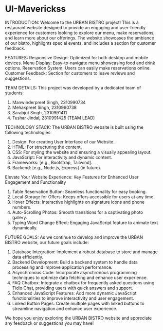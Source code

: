# UI-Maverickss
INTRODUCTION:
Welcome to the URBAN BISTRO project! This is a restaurant website designed to provide an engaging and user-friendly experience for customers looking to explore our menu, make reservations, and learn more about our offerings. The website showcases the ambiance of our bistro, highlights special events, and includes a section for customer feedback.

FEATURES:
Responsive Design: Optimized for both desktop and mobile devices.
Menu Display: Easy-to-navigate menu showcasing food and drink options.
Reservation System: Users can easily make reservations online.
Customer Feedback: Section for customers to leave reviews and suggestions.

TEAM DETAILS:
This project was developed by a dedicated team of students:
1. Manwinderpreet Singh, 2310990734
2. Mehakpreet Singh, 2310990738
3. Sarabjot Singh, 2310991411
4. Tushar Jindal, 2310991425 (TEAM LEAD)

TECHNOLOGY STACK:
The URBAN BISTRO website is built using the following technologies:
1. Design: For creating User Interface of our Website.
2. HTML: For structuring the content.
3. CSS: For styling the website and ensuring a visually appealing layout.
4. JavaScript: For interactivity and dynamic content.
5. Frameworks: [e.g., Bootstrap, Tailwind].
6. Backend: [e.g., Node.js, Express] (in future).

Elevate Your Website Experience:
Key Features for Enhanced User Engagement and Functionality
1. Table Reservation Button: Seamless functionality for easy booking.
2. Local Storage for Offers: Keeps offers accessible for users at any time.
3. Hover Effects: Interactive highlights on signature icons and phone numbers.
4. Auto-Scrolling Photos: Smooth transitions for a captivating photo gallery.
5. Typing Word Change Effect: Engaging JavaScript feature to animate text dynamically.
   
FUTURE GOALS:
As we continue to develop and improve the URBAN BISTRO website, our future goals include:
1. Database Integration: Implement a robust database to store and manage data efficiently.
2. Backend Development: Build a backend system to handle data processing and improve application performance.
3. Asynchronous Code: Incorporate asynchronous programming techniques to optimize data fetching and enhance user experience.
4. FAQ Chatbox: Integrate a chatbox for frequently asked questions using Tidio Chat, providing users with quick answers and support.
5. Enhanced JavaScript Features: Add more dynamic JavaScript functionalities to improve interactivity and user engagement.
6. Linked Button Pages: Create multiple pages with linked buttons to streamline navigation and enhance user experience.

We hope you enjoy exploring the URBAN BISTRO website and appreciate any feedback or suggestions you may have!
